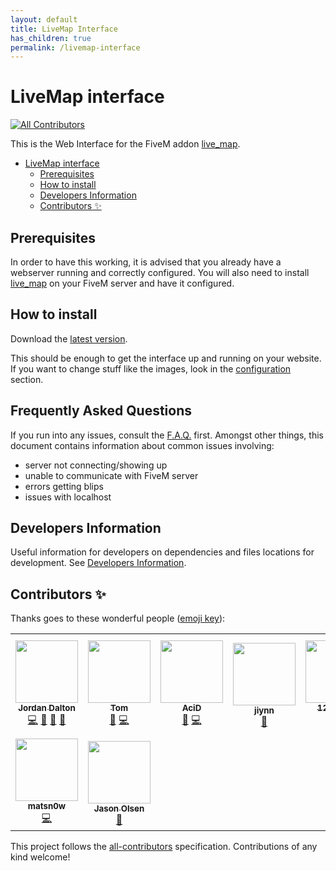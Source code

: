 ```yaml
---
layout: default
title: LiveMap Interface
has_children: true
permalink: /livemap-interface
---
```


# LiveMap interface
<!-- ALL-CONTRIBUTORS-BADGE:START - Do not remove or modify this section -->
[![All Contributors](https://img.shields.io/badge/all_contributors-9-orange.svg?style=flat-square)](#contributors-)
<!-- ALL-CONTRIBUTORS-BADGE:END -->

This is the Web Interface for the FiveM addon [live_map](https://github.com/TGRHavoc/live_map).

- [LiveMap interface](#livemap-interface)
  - [Prerequisites](#prerequisites)
  - [How to install](#how-to-install)
  - [Developers Information](#developers-information)
  - [Contributors ✨](#contributors-)

## Prerequisites

In order to have this working, it is advised that you already have a webserver running and correctly configured.
You will also need to install [live_map](https://github.com/TGRHavoc/live_map) on your FiveM server and have it configured.

## How to install

Download the [latest version](https://github.com/TGRHavoc/live_map-interface/archive/master.zip).

This should be enough to get the interface up and running on your website. If you want to change stuff like the images, look in the [configuration](config.md) section.

## Frequently Asked Questions

If you run into any issues, consult the [F.A.Q.](FAQ.md) first. Amongst other things, this document contains information about common issues involving:
- server not connecting/showing up
- unable to communicate with FiveM server
- errors getting blips
- issues with localhost

## Developers Information

Useful information for developers on dependencies and files locations for development. See [Developers Information](developers.md).

## Contributors ✨

Thanks goes to these wonderful people ([emoji key](https://allcontributors.org/docs/en/emoji-key)):

<!-- ALL-CONTRIBUTORS-LIST:START - Do not remove or modify this section -->
<!-- prettier-ignore-start -->
<!-- markdownlint-disable -->
<table>
  <tr>
    <td align="center"><a href="https://tgrhavoc.co.uk/"><img src="https://avatars.githubusercontent.com/u/1770893?v=4?s=100" width="100px;" alt=""/><br /><sub><b>Jordan Dalton</b></sub></a><br /><a href="https://github.com/TGRHavoc/live_map-interface/commits?author=TGRHavoc" title="Code">💻</a> <a href="https://github.com/TGRHavoc/live_map-interface/commits?author=TGRHavoc" title="Documentation">📖</a> <a href="#design-TGRHavoc" title="Design">🎨</a> <a href="#ideas-TGRHavoc" title="Ideas, Planning, & Feedback">🤔</a></td>
    <td align="center"><a href="https://tomgrobbe.nl/"><img src="https://avatars.githubusercontent.com/u/31419184?v=4?s=100" width="100px;" alt=""/><br /><sub><b>Tom</b></sub></a><br /><a href="https://github.com/TGRHavoc/live_map-interface/issues?q=author%3ATomGrobbe" title="Bug reports">🐛</a> <a href="https://github.com/TGRHavoc/live_map-interface/commits?author=TomGrobbe" title="Code">💻</a></td>
    <td align="center"><a href="https://xlxacidxlx.com/"><img src="https://avatars.githubusercontent.com/u/7502881?v=4?s=100" width="100px;" alt=""/><br /><sub><b>AciD</b></sub></a><br /><a href="https://github.com/TGRHavoc/live_map-interface/issues?q=author%3AxlxAciDxlx" title="Bug reports">🐛</a> <a href="https://github.com/TGRHavoc/live_map-interface/commits?author=xlxAciDxlx" title="Code">💻</a></td>
    <td align="center"><a href="https://github.com/jiynn"><img src="https://avatars.githubusercontent.com/u/33206565?v=4?s=100" width="100px;" alt=""/><br /><sub><b>jiynn</b></sub></a><br /><a href="https://github.com/TGRHavoc/live_map-interface/issues?q=author%3Ajiynn" title="Bug reports">🐛</a></td>
    <td align="center"><a href="https://github.com/Local9"><img src="https://avatars.githubusercontent.com/u/6077794?v=4?s=100" width="100px;" alt=""/><br /><sub><b>127.0.0.1</b></sub></a><br /><a href="https://github.com/TGRHavoc/live_map-interface/issues?q=author%3ALocal9" title="Bug reports">🐛</a> <a href="https://github.com/TGRHavoc/live_map-interface/commits?author=Local9" title="Code">💻</a></td>
    <td align="center"><a href="https://github.com/davwheat"><img src="https://avatars.githubusercontent.com/u/7406822?v=4?s=100" width="100px;" alt=""/><br /><sub><b>David Wheatley</b></sub></a><br /><a href="https://github.com/TGRHavoc/live_map-interface/commits?author=davwheat" title="Code">💻</a> <a href="https://github.com/TGRHavoc/live_map-interface/issues?q=author%3Adavwheat" title="Bug reports">🐛</a></td>
    <td align="center"><a href="https://github.com/DaveOkpare"><img src="https://avatars.githubusercontent.com/u/19241431?v=4?s=100" width="100px;" alt=""/><br /><sub><b>David Okpare</b></sub></a><br /><a href="https://github.com/TGRHavoc/live_map-interface/commits?author=DaveOkpare" title="Documentation">📖</a></td>
  </tr>
  <tr>
    <td align="center"><a href="https://github.com/matsn0w"><img src="https://avatars.githubusercontent.com/u/15019582?v=4?s=100" width="100px;" alt=""/><br /><sub><b>matsn0w</b></sub></a><br /><a href="https://github.com/TGRHavoc/live_map-interface/commits?author=matsn0w" title="Code">💻</a></td>
    <td align="center"><a href="https://github.com/JasonO99"><img src="https://avatars.githubusercontent.com/u/2074263?v=4?s=100" width="100px;" alt=""/><br /><sub><b>Jason Olsen</b></sub></a><br /><a href="https://github.com/TGRHavoc/live_map-interface/issues?q=author%3AJasonO99" title="Bug reports">🐛</a></td>
  </tr>
</table>

<!-- markdownlint-restore -->
<!-- prettier-ignore-end -->

<!-- ALL-CONTRIBUTORS-LIST:END -->

This project follows the [all-contributors](https://github.com/all-contributors/all-contributors) specification. Contributions of any kind welcome!
